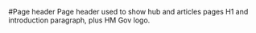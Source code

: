 #Page header
Page header used to show hub and articles pages H1 and introduction paragraph, plus HM Gov logo.